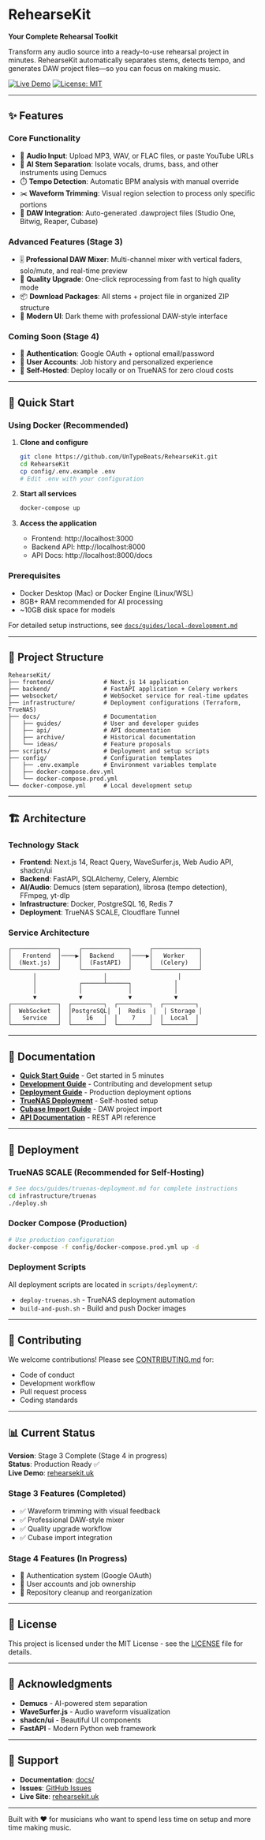 # RehearseKit

**Your Complete Rehearsal Toolkit**

Transform any audio source into a ready-to-use rehearsal project in minutes. RehearseKit automatically separates stems, detects tempo, and generates DAW project files—so you can focus on making music.

[![Live Demo](https://img.shields.io/badge/demo-rehearsekit.uk-blue)](https://rehearsekit.uk)
[![License: MIT](https://img.shields.io/badge/License-MIT-yellow.svg)](LICENSE)

---

## ✨ Features

### Core Functionality
- 🎵 **Audio Input**: Upload MP3, WAV, or FLAC files, or paste YouTube URLs
- 🎼 **AI Stem Separation**: Isolate vocals, drums, bass, and other instruments using Demucs
- ⏱️ **Tempo Detection**: Automatic BPM analysis with manual override
- ✂️ **Waveform Trimming**: Visual region selection to process only specific portions
- 🎹 **DAW Integration**: Auto-generated .dawproject files (Studio One, Bitwig, Reaper, Cubase)

### Advanced Features (Stage 3)
- 🎚️ **Professional DAW Mixer**: Multi-channel mixer with vertical faders, solo/mute, and real-time preview
- 🔄 **Quality Upgrade**: One-click reprocessing from fast to high quality mode
- 📦 **Download Packages**: All stems + project file in organized ZIP structure
- 🎨 **Modern UI**: Dark theme with professional DAW-style interface

### Coming Soon (Stage 4)
- 🔐 **Authentication**: Google OAuth + optional email/password
- 👤 **User Accounts**: Job history and personalized experience
- 🚀 **Self-Hosted**: Deploy locally or on TrueNAS for zero cloud costs

---

## 🚀 Quick Start

### Using Docker (Recommended)

1. **Clone and configure**
   ```bash
   git clone https://github.com/UnTypeBeats/RehearseKit.git
   cd RehearseKit
   cp config/.env.example .env
   # Edit .env with your configuration
   ```

2. **Start all services**
   ```bash
   docker-compose up
   ```

3. **Access the application**
   - Frontend: http://localhost:3000
   - Backend API: http://localhost:8000
   - API Docs: http://localhost:8000/docs

### Prerequisites
- Docker Desktop (Mac) or Docker Engine (Linux/WSL)
- 8GB+ RAM recommended for AI processing
- ~10GB disk space for models

For detailed setup instructions, see [`docs/guides/local-development.md`](docs/guides/local-development.md)

---

## 📁 Project Structure

```
RehearseKit/
├── frontend/              # Next.js 14 application
├── backend/               # FastAPI application + Celery workers
├── websocket/             # WebSocket service for real-time updates
├── infrastructure/        # Deployment configurations (Terraform, TrueNAS)
├── docs/                  # Documentation
│   ├── guides/            # User and developer guides
│   ├── api/               # API documentation
│   ├── archive/           # Historical documentation
│   └── ideas/             # Feature proposals
├── scripts/               # Deployment and setup scripts
├── config/                # Configuration templates
│   ├── .env.example       # Environment variables template
│   ├── docker-compose.dev.yml
│   └── docker-compose.prod.yml
└── docker-compose.yml     # Local development setup
```

---

## 🏗️ Architecture

### Technology Stack
- **Frontend**: Next.js 14, React Query, WaveSurfer.js, Web Audio API, shadcn/ui
- **Backend**: FastAPI, SQLAlchemy, Celery, Alembic
- **AI/Audio**: Demucs (stem separation), librosa (tempo detection), FFmpeg, yt-dlp
- **Infrastructure**: Docker, PostgreSQL 16, Redis 7
- **Deployment**: TrueNAS SCALE, Cloudflare Tunnel

### Service Architecture
```
┌─────────────┐     ┌─────────────┐     ┌─────────────┐
│   Frontend  │────▶│  Backend    │────▶│   Worker    │
│  (Next.js)  │     │  (FastAPI)  │     │  (Celery)   │
└─────────────┘     └─────────────┘     └─────────────┘
       │                   │                    │
       │            ┌──────┴──────┐            │
       │            │             │            │
       ▼            ▼             ▼            ▼
┌─────────────┐  ┌─────────┐  ┌─────────┐  ┌─────────┐
│  WebSocket  │  │PostgreSQL│  │  Redis  │  │ Storage │
│   Service   │  │    16   │  │    7    │  │  Local  │
└─────────────┘  └─────────┘  └─────────┘  └─────────┘
```

---

## 📖 Documentation

- **[Quick Start Guide](docs/guides/QUICKSTART.md)** - Get started in 5 minutes
- **[Development Guide](docs/guides/DEVELOPMENT_GUIDE.md)** - Contributing and development setup
- **[Deployment Guide](docs/guides/deployment.md)** - Production deployment options
- **[TrueNAS Deployment](docs/guides/truenas-deployment.md)** - Self-hosted setup
- **[Cubase Import Guide](docs/guides/cubase-import-guide.md)** - DAW project import
- **[API Documentation](docs/api/api.md)** - REST API reference

---

## 🚢 Deployment

### TrueNAS SCALE (Recommended for Self-Hosting)
```bash
# See docs/guides/truenas-deployment.md for complete instructions
cd infrastructure/truenas
./deploy.sh
```

### Docker Compose (Production)
```bash
# Use production configuration
docker-compose -f config/docker-compose.prod.yml up -d
```

### Deployment Scripts
All deployment scripts are located in `scripts/deployment/`:
- `deploy-truenas.sh` - TrueNAS deployment automation
- `build-and-push.sh` - Build and push Docker images

---

## 🤝 Contributing

We welcome contributions! Please see [CONTRIBUTING.md](CONTRIBUTING.md) for:
- Code of conduct
- Development workflow
- Pull request process
- Coding standards

---

## 📊 Current Status

**Version**: Stage 3 Complete (Stage 4 in progress)  
**Status**: Production Ready ✅  
**Live Demo**: [rehearsekit.uk](https://rehearsekit.uk)

### Stage 3 Features (Completed)
- ✅ Waveform trimming with visual feedback
- ✅ Professional DAW-style mixer
- ✅ Quality upgrade workflow
- ✅ Cubase import integration

### Stage 4 Features (In Progress)
- 🔄 Authentication system (Google OAuth)
- 🔄 User accounts and job ownership
- 🔄 Repository cleanup and reorganization

---

## 📝 License

This project is licensed under the MIT License - see the [LICENSE](LICENSE) file for details.

---

## 🙏 Acknowledgments

- **Demucs** - AI-powered stem separation
- **WaveSurfer.js** - Audio waveform visualization
- **shadcn/ui** - Beautiful UI components
- **FastAPI** - Modern Python web framework

---

## 📧 Support

- **Documentation**: [docs/](docs/)
- **Issues**: [GitHub Issues](https://github.com/UnTypeBeats/RehearseKit/issues)
- **Live Site**: [rehearsekit.uk](https://rehearsekit.uk)

---

Built with ❤️ for musicians who want to spend less time on setup and more time making music.

